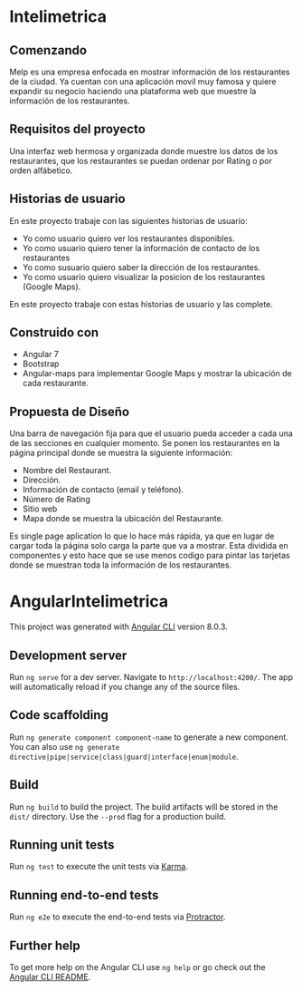# Intelimetrica

## Comenzando
Melp es una empresa enfocada en mostrar información de los restaurantes de la ciudad. Ya cuentan con una aplicación movil muy famosa y quiere expandir su negocio haciendo una plataforma web que muestre la información de los restaurantes.

## Requisitos del proyecto 
Una interfaz web hermosa y organizada donde muestre los datos de los restaurantes, que los restaurantes se puedan ordenar por Rating o por orden alfábetico.

## Historias de usuario
En este  proyecto trabaje con las siguientes historias de usuario:
* Yo como usuario quiero ver los restaurantes disponibles.
* Yo como usuario quiero tener la información de contacto de los restaurantes
* Yo como susuario quiero saber la dirección de los restaurantes.
* Yo como usuario quiero visualizar la posicion de los restaurantes (Google Maps).

En este proyecto trabaje con estas historias de usuario y las complete.

## Construido con

* Angular 7
* Bootstrap 
* Angular-maps para implementar Google Maps y mostrar la ubicación de cada restaurante.


## Propuesta de Diseño 
Una barra de navegación fija para que el usuario pueda acceder a cada una de las secciones en cualquier momento. 
Se ponen los restaurantes en la página principal donde se muestra la siguiente información:
* Nombre del Restaurant.
* Dirección.
* Información de contacto (email y teléfono).
* Número de Rating
* Sitio web
* Mapa donde se muestra la ubicación del Restaurante.

Es single page aplication lo que lo hace más rápida, ya que en lugar de cargar toda la página solo carga la parte que va a mostrar.
Esta dividida en componentes y esto hace que se use menos codigo para pintar las tarjetas donde se muestran toda la información de los restaurantes.








# AngularIntelimetrica

This project was generated with [Angular CLI](https://github.com/angular/angular-cli) version 8.0.3.

## Development server

Run `ng serve` for a dev server. Navigate to `http://localhost:4200/`. The app will automatically reload if you change any of the source files.

## Code scaffolding

Run `ng generate component component-name` to generate a new component. You can also use `ng generate directive|pipe|service|class|guard|interface|enum|module`.

## Build

Run `ng build` to build the project. The build artifacts will be stored in the `dist/` directory. Use the `--prod` flag for a production build.

## Running unit tests

Run `ng test` to execute the unit tests via [Karma](https://karma-runner.github.io).

## Running end-to-end tests

Run `ng e2e` to execute the end-to-end tests via [Protractor](http://www.protractortest.org/).

## Further help

To get more help on the Angular CLI use `ng help` or go check out the [Angular CLI README](https://github.com/angular/angular-cli/blob/master/README.md).



